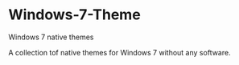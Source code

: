 # Windows-7-Theme
Windows 7 native themes

A collection tof native themes for Windows 7 without any software.
